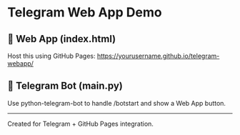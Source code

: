 # Telegram Web App Demo

## 🔹 Web App (index.html)
Host this using GitHub Pages:
https://yourusername.github.io/telegram-webapp/

## 🔹 Telegram Bot (main.py)
Use python-telegram-bot to handle /botstart and show a Web App button.

---

Created for Telegram + GitHub Pages integration.